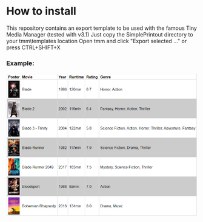 

# How to install
This repository contains an export template to be used with the famous Tiny Media Manager (tested with v3.1)
Just copy the SimplePrintout directory to your tmm\templates location
Open tmm and click "Export selected ..." or press CTRL+SHIFT+X

### Example:
![image](https://github.com/Stefan300381/tmm_export_template_SimplePrintout/blob/main/assets/example.png)
